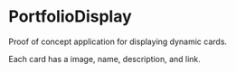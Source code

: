 # PortfolioDisplay

Proof of concept application for displaying dynamic cards. 

Each card has a image, name, description, and link.